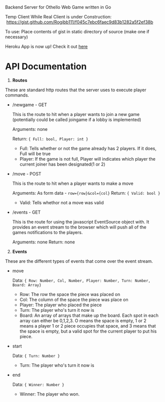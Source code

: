 Backend Server for Othello Web Game written in Go

Temp Client While Real Client is under Construction:
  https://gist.github.com/Rogibb111/f045c7ebc6faec9d83b1282a5f2ef38b
  
  To use: Place contents of gist in static directory of source (make one if necessary)

Heroku App is now up! Check it out [here](https://othello-master.herokuapp.com/)

API Documentation
=================

1. **Routes**
  
  These are standard http routes that the server uses to execute player commands.

* /newgame - GET

  This is the route to hit when a player wants to join a new game (potentially could be called joingame if a lobby is implemented)
  
  Arguments: none

  Return: `{ Full: bool, Player: int }`
  * Full: Tells whether or not the game already has 2 players. If it does, Full will be true
  * Player: If the game is not full, Player will indicates which player the current joiner has been designated(1 or 2)

* /move - POST

  This is the route to hit when a player wants to make a move 

  Arguments: As form data - `row={row}&col={col}`
  Return: `{ Valid: bool }`
  * Valid: Tells whethor not a move was valid 

* /events - GET

  This is the route for using the javascript EventSource object with. It provides an event
  stream to the browser which will push all of the games notifications to the players.

  Arguments: none
  Return: none

2. **Events**
  
  These are the different types of events that come over the event stream. 

* move

  Data: `{ Row: Number, Col, Number, Player: Number, Turn: Number, Board: Array}`
  * Row: The row the space the piece was placed on
  * Col: The column of the space the piece was place on
  * Player: The player who placed the piece
  * Turn: The player who's turn it now is
  * Board: An array of arrays that make up the board. Each spot in each array can either be 0,1,2,3. O means the space is empty, 1 or 2 means a player 1 or 2 piece occupies that space, and 3 means that the space is empty, but a valid spot for the current player to put his piece.

* start

  Data: `{ Turn: Number }`
  * Turn: The player who's turn it now is

* end

  Data: `{ Winner: Number }`
  * Winner: The player who won.

